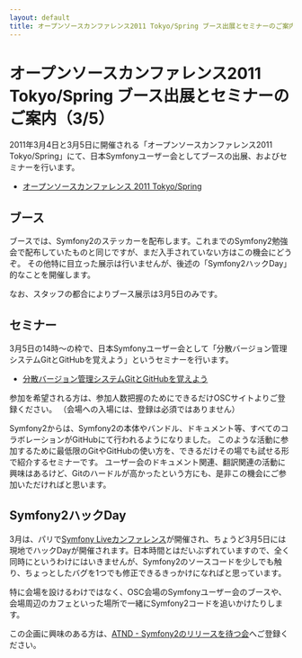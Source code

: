 ```yaml
---
layout: default
title: オープンソースカンファレンス2011 Tokyo/Spring ブース出展とセミナーのご案内（3/5）
---
```


オープンソースカンファレンス2011 Tokyo/Spring ブース出展とセミナーのご案内（3/5）
================================================================================

2011年3月4日と3月5日に開催される「オープンソースカンファレンス2011 Tokyo/Spring」にて、日本Symfonyユーザー会としてブースの出展、およびセミナーを行います。

 - [オープンソースカンファレンス 2011 Tokyo/Spring](http://www.ospn.jp/osc2011-spring/)


ブース
------

ブースでは、Symfony2のステッカーを配布します。これまでのSymfony2勉強会で配布していたものと同じですが、まだ入手されていない方はこの機会にどうぞ。
その他特に目立った展示は行いませんが、後述の「Symfony2ハックDay」的なことを開催します。

なお、スタッフの都合によりブース展示は3月5日のみです。


セミナー
--------

3月5日の14時〜の枠で、日本Symfonyユーザー会として「分散バージョン管理システムGitとGitHubを覚えよう」というセミナーを行います。

 - [分散バージョン管理システムGitとGitHubを覚えよう](http://www.ospn.jp/osc2011-spring/modules/eguide/event.php?eid=31)

参加を希望される方は、参加人数把握のためにできるだけOSCサイトよりご登録ください。
（会場への入場には、登録は必須ではありません）

Symfony2からは、Symfony2の本体やバンドル、ドキュメント等、すべてのコラボレーションがGitHubにて行われるようになりました。
このような活動に参加するために最低限のGitやGitHubの使い方を、できるだけその場でも試せる形で紹介するセミナーです。
ユーザー会のドキュメント関連、翻訳関連の活動に興味はあるけど、Gitのハードルが高かったという方にも、是非この機会にご参加いただければと思います。


Symfony2ハックDay
-----------------

3月は、パリで[Symfony Liveカンファレンス](http://www.symfony-live.com/paris)が開催され、ちょうど3月5日には現地でハックDayが開催されます。日本時間とはだいぶずれていますので、全く同時にというわけにはいきませんが、Symfony2のソースコードを少しでも触り、ちょっとしたバグを1つでも修正できるきっかけになればと思っています。

特に会場を設けるわけではなく、OSC会場のSymfonyユーザー会のブースや、会場周辺のカフェといった場所で一緒にSymfony2コードを追いかけたりします。

この企画に興味のある方は、[ATND - Symfony2のリリースを待つ会](http://atnd.org/events/12200)へご登録ください。
